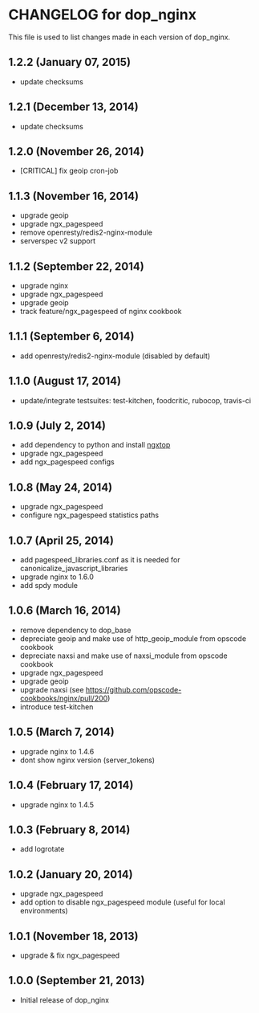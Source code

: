 # CHANGELOG for dop_nginx

This file is used to list changes made in each version of dop_nginx.

## 1.2.2 (January 07, 2015)

* update checksums

## 1.2.1 (December 13, 2014)

* update checksums

## 1.2.0 (November 26, 2014)

* [CRITICAL] fix geoip cron-job

## 1.1.3  (November 16, 2014)

* upgrade geoip
* upgrade ngx_pagespeed
* remove openresty/redis2-nginx-module
* serverspec v2 support

## 1.1.2  (September 22, 2014)

* upgrade nginx
* upgrade ngx_pagespeed
* upgrade geoip
* track feature/ngx_pagespeed of nginx cookbook

## 1.1.1  (September 6, 2014)

* add openresty/redis2-nginx-module (disabled by default)

## 1.1.0  (August 17, 2014)

* update/integrate testsuites: test-kitchen, foodcritic, rubocop, travis-ci

## 1.0.9  (July 2, 2014)

* add dependency to python and install [ngxtop](https://github.com/lebinh/ngxtop)
* upgrade ngx_pagespeed
* add ngx_pagespeed configs

## 1.0.8  (May 24, 2014)

* upgrade ngx_pagespeed
* configure ngx_pagespeed statistics paths

## 1.0.7  (April 25, 2014)

* add pagespeed_libraries.conf as it is needed for canonicalize_javascript_libraries
* upgrade nginx to 1.6.0
* add spdy module

## 1.0.6  (March 16, 2014)

* remove dependency to dop_base
* depreciate geoip and make use of http_geoip_module from opscode cookbook
* depreciate naxsi and make use of naxsi_module from opscode cookbook
* upgrade ngx_pagespeed
* upgrade geoip
* upgrade naxsi (see https://github.com/opscode-cookbooks/nginx/pull/200)
* introduce test-kitchen

## 1.0.5  (March 7, 2014)

* upgrade nginx to 1.4.6
* dont show nginx version (server_tokens)

## 1.0.4  (February 17, 2014)

* upgrade nginx to 1.4.5

## 1.0.3  (February 8, 2014)

* add logrotate

## 1.0.2  (January 20, 2014)

* upgrade ngx_pagespeed
* add option to disable ngx_pagespeed module (useful for local environments)

## 1.0.1  (November 18, 2013)

* upgrade & fix ngx_pagespeed

## 1.0.0  (September 21, 2013)

* Initial release of dop_nginx